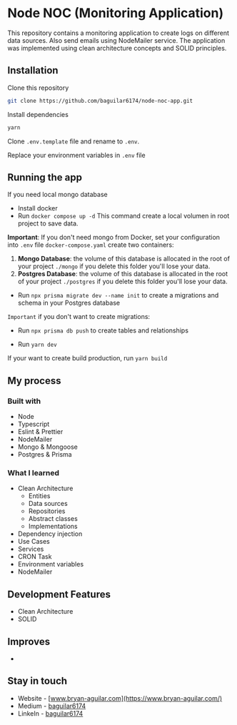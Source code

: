 # Node NOC (Monitoring Application)

This repository contains a monitoring application to create logs on different data sources. Also send emails using NodeMailer service. The application was implemented using clean architecture concepts and SOLID principles.

## Installation

Clone this repository

```bash
git clone https://github.com/baguilar6174/node-noc-app.git
```

Install dependencies

```bash
yarn
```

Clone `.env.template` file and rename to `.env`.

Replace your environment variables in `.env` file

## Running the app

If you need local mongo database

- Install docker
- Run `docker compose up -d` This command create a local volumen in root project to save data.

**Important**: If you don't need mongo from Docker, set your configuration into `.env` file `docker-compose.yaml` create two containers:

1. **Mongo Database**: the volume of this database is allocated in the root of your project `./mongo` if you delete this folder you'll lose your data.
2. **Postgres Database**: the volume of this database is allocated in the root of your project `./postgres` if you delete this folder you'll lose your data.

- Run `npx prisma migrate dev --name init` to create a migrations and schema in your Postgres database

`Important` if you don't want to create migrations:

- Run `npx prisma db push` to create tables and relationships

- Run `yarn dev`

If your want to create build production, run `yarn build`

## My process

### Built with

- Node
- Typescript
- Eslint & Prettier
- NodeMailer
- Mongo & Mongoose
- Postgres & Prisma

### What I learned

- Clean Architecture
  - Entities
  - Data sources
  - Repositories
  - Abstract classes
  - Implementations
- Dependency injection
- Use Cases
- Services
- CRON Task
- Environment variables
- NodeMailer

## Development Features

- Clean Architecture
- SOLID

## Improves

-

## Stay in touch

- Website - [www.bryan-aguilar.com](https://www.bryan-aguilar.com/)
- Medium - [baguilar6174](https://baguilar6174.medium.com/)
- LinkeIn - [baguilar6174](https://www.linkedin.com/in/baguilar6174)
